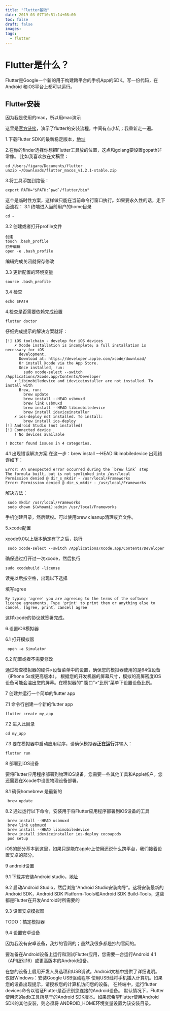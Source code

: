 ```yaml
---
title: "Flutter基础"
date: 2019-03-07T10:51:14+08:00
toc: false
draft: false
images:
tags: 
  - flutter
---
```


# Flutter是什么？

Flutter是Google一个新的用于构建跨平台的手机App的SDK。写一份代码，在Android 和iOS平台上都可以运行。
## Flutter安装

因为我是使用的mac，所以用mac演示

这里是[官方链接](https://flutter.dev/docs/get-started/install/macos)，演示了flutter的安装流程，中间有点小坑；我重新走一遍。

1.下载Flutter SDK的最新稳定版本，[地址](https://flutter.dev/docs/development/tools/sdk/archive)

2.在你的finder选择你想把Flutter工具放的位置，这点和golang要设置gopath非常像。
比如我喜欢放在文稿里：
 
```
cd /Users/figaro/Documents/flutter
unzip ~/Downloads/flutter_macos_v1.2.1-stable.zip
```
3.将工具添加到路径：


```
export PATH="$PATH:`pwd`/flutter/bin"
```
这个是临时性方案，这样做只能在当前命令行窗口执行。如果要永久性的话，走下面流程：
3.1 终端进入当前用户的home目录
    
    
```
cd ~
```
3.2 创建或者打开profile文件


```
创建
touch .bash_profile 
打开编辑
open -e .bash_profile 
```
编辑完成关闭就保存修改

3.3 更新配置的环境变量


```
source .bash_profile
```
3.4 检查


```
echo $PATH
```

4.检查是否需要依赖完成设置


```
flutter doctor
```
仔细完成提示的解决方案就好：

```
[!] iOS toolchain - develop for iOS devices
    ✗ Xcode installation is incomplete; a full installation is necessary for iOS
      development.
      Download at: https://developer.apple.com/xcode/download/
      Or install Xcode via the App Store.
      Once installed, run:
        sudo xcode-select --switch /Applications/Xcode.app/Contents/Developer
    ✗ libimobiledevice and ideviceinstaller are not installed. To install with
      Brew, run:
        brew update
        brew install --HEAD usbmuxd
        brew link usbmuxd
        brew install --HEAD libimobiledevice
        brew install ideviceinstaller
    ✗ ios-deploy not installed. To install:
        brew install ios-deploy
[!] Android Studio (not installed)
[!] Connected device
    ! No devices available

! Doctor found issues in 4 categories.
```
4.1 出现错误解决方案
在这一步：brew install --HEAD libimobiledevice 出现错误如下：


```
Error: An unexpected error occurred during the `brew link` step
The formula built, but is not symlinked into /usr/local
Permission denied @ dir_s_mkdir - /usr/local/Frameworks
Error: Permission denied @ dir_s_mkdir - /usr/local/Frameworks
```
解决方法：


```
 sudo mkdir /usr/local/Frameworks
 sudo chown $(whoami):admin /usr/local/Frameworks
```
手机创建目录，然后赋权。可以使用brew cleanup清理废弃文件。

5.xcode配置

xcode9.0以上版本确定有了之后，执行

```
 sudo xcode-select --switch /Applications/Xcode.app/Contents/Developer
```

确保通过打开过一次xcode，然后执行

```
sudo xcodebuild -license
```
读完以后按空格，出现以下选择

填写agree

```
By typing 'agree' you are agreeing to the terms of the software license agreements. Type 'print' to print them or anything else to cancel, [agree, print, cancel] agree
```
这样xcode的协议就签署完成。

6.设置iOS模拟器

6.1 打开模拟器


```
 open -a Simulator
```

6.2 配置或者不需要修改

通过检查模拟器的硬件>设备菜单中的设置，确保您的模拟器使用的是64位设备（iPhone 5s或更高版本）。
根据您的开发机器的屏幕尺寸，模拟的高屏密度iOS设备可能会溢出您的屏幕。在模拟器的“ 窗口”>“比例”菜单下设置设备比例。

7 创建并运行一个简单的flutter app

7.1 命令行创建一个新的flutter app


```
flutter create my_app
```
7.2 进入此目录


```
cd my_app
```
7.3 要在模拟器中启动应用程序，请确保模拟器**正在运行**并输入：


```
flutter run
```

8 部署到iOS设备

要将Flutter应用程序部署到物理iOS设备，您需要一些其他工具和Apple帐户。您还需要在Xcode中设置物理设备部署。

8.1 确保homebrew 是最新的


```
 brew update
```
8.2 通过运行以下命令，安装用于将Flutter应用程序部署到iOS设备的工具


```
 brew install --HEAD usbmuxd
 brew link usbmuxd
 brew install --HEAD libimobiledevice
 brew install ideviceinstaller ios-deploy cocoapods
 pod setup
```

iOS的部分基本到这里，如果只是能在apple上使用还说什么跨平台，我们接着设置安卓的部分。


9 android设置

9.1 下载并安装Android studio，[地址](https://developer.android.com/studio)

9.2 启动Android Studio，然后浏览“Android Studio安装向导”。这将安装最新的Android SDK，Android SDK Platform-Tools和Android SDK Build-Tools，这些都是Flutter在开发Android时所需要的

9.3 设置安卓模拟器

TODO：搞定模拟器


9.4 设置安卓设备

因为我没有安卓设备，我抄的官网的；虽然我很多都是抄的官网的。

要准备在Android设备上运行和测试Flutter应用，您需要一台运行Android 4.1（API级别16）或更高版本的Android设备。

在您的设备上启用开发人员选项和USB调试。Android文档中提供了详细说明。
仅限Windows：安装Google USB驱动程序
使用USB线将手机插入计算机。如果您的设备出现提示，请授权您的计算机访问您的设备。
在终端中，运行flutter devices命令以验证Flutter是否识别您连接的Android设备。
默认情况下，Flutter使用您的adb工具所基于的Android SDK版本。如果您希望Flutter使用Android SDK的其他安装，则必须将 ANDROID_HOME环境变量设置为该安装目录。





